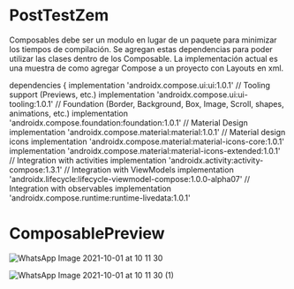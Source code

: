 # PostTestZem

Composables debe ser un modulo en lugar de un paquete para minimizar los tiempos de compilación.
Se agregan estas dependencias para poder utilizar las clases dentro de los Composable.
La implementación actual es una muestra de como agregar Compose a un proyecto con Layouts en xml.

dependencies {
    implementation 'androidx.compose.ui:ui:1.0.1'
    // Tooling support (Previews, etc.)
    implementation 'androidx.compose.ui:ui-tooling:1.0.1'
    // Foundation (Border, Background, Box, Image, Scroll, shapes, animations, etc.)
    implementation 'androidx.compose.foundation:foundation:1.0.1'
    // Material Design
    implementation 'androidx.compose.material:material:1.0.1'
    // Material design icons
    implementation 'androidx.compose.material:material-icons-core:1.0.1'
    implementation 'androidx.compose.material:material-icons-extended:1.0.1'
    // Integration with activities
    implementation 'androidx.activity:activity-compose:1.3.1'
    // Integration with ViewModels
    implementation 'androidx.lifecycle:lifecycle-viewmodel-compose:1.0.0-alpha07'
    // Integration with observables
    implementation 'androidx.compose.runtime:runtime-livedata:1.0.1'
    
  # ComposablePreview
  ![WhatsApp Image 2021-10-01 at 10 11 30](https://user-images.githubusercontent.com/34403810/135648712-39434f68-ae03-43f6-b8bc-73f702f2e59f.jpeg)
  
![WhatsApp Image 2021-10-01 at 10 11 30 (1)](https://user-images.githubusercontent.com/34403810/135648838-afb3087d-0a2c-420f-be89-8d3f05674b88.jpeg)

